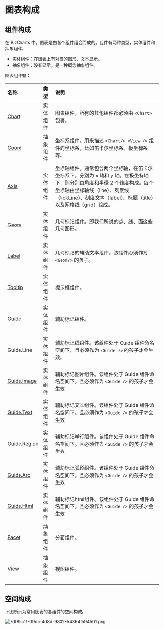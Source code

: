 
# 图表构成

## 组件构成
在 BizCharts 中，图表是由各个组件组合而成的。组件有两种类型，实体组件和抽象组件。
- 实体组件：在图表上有对应的图形、文本显示。
- 抽象组件：没有显示，是一种概念抽象组件。

图表组件有：

| 名称 | 类型 | 说明 |
| :- | :- | :- |
| [Chart](../api/chart.md) | 实体组件 |图表组件，所有的其他组件都必须由 `<Chart>` 包裹。|
| [Coord](../api/coord.md) | 抽象组件 |坐标系组件。用来描述 `<Chart/> <View />` 组件的坐标系，比如笛卡尔坐标系、极坐标系等。|
| [Axis](../api/axis.md) | 实体组件 | 坐标轴组件。通常包含两个坐标轴，在笛卡尔坐标系下，分别为 x 轴和 y 轴，在极坐标轴下，则分别由角度和半径 2 个维度构成。每个坐标轴由坐标轴线（line）、刻度线（tickLine）、刻度文本（label）、标题（title）以及网格线（grid）组成。|
| [Geom](../api/geom.md) | 实体组件|几何标记组件。即我们所说的点、线、面这些几何图形。|
| [Label](../api/label.md) | 实体组件| 几何标记的辅助文本组件。该组件必须作为`<Geom/>` 的孩子。|
| [Tooltip](../api/tooltip.md) |实体组件| 提示框组件。|
| [Guide](../api/guide.md) |实体组件| 辅助标记组件。|
| [Guide.Line](../api/guide.md#line) |实体组件| 辅助标记线组件。该组件处于 Guide 组件命名空间下，且必须作为 ``<Guide />`` 的孩子才会生效。|
| [Guide.Image](../api/guide.md#image) |实体组件| 辅助标记图片组件。该组件处于 Guide 组件命名空间下。且必须作为 ``<Guide />`` 的孩子才会生效|
| [Guide.Text](../api/guide.md#text) |实体组件| 辅助标记文本组件。该组件处于 Guide 组件命名空间下。且必须作为 ``<Guide />`` 的孩子才会生效|
| [Guide.Region](../api/guide.md#region) |实体组件| 辅助标记举行组件。该组件处于 Guide 组件命名空间下。且必须作为 ``<Guide />`` 的孩子才会生效|
| [Guide.Arc](../api/guide.md#arc) |实体组件| 辅助标记弧形组件。该组件处于 Guide 组件命名空间下。且必须作为 ``<Guide />`` 的孩子才会生效|
| [Guide.Html](../api/guide.md#html) |实体组件| 辅助标记html组件。该组件处于 Guide 组件命名空间下。且必须作为 ``<Guide />`` 的孩子才会生效|
| [Facet](../api/facet.md) |抽象组件| 分面组件。|
| [View](../api/view.md) |抽象组件| 视图组件。|

## 空间构成
下图所示为常用图表的各组件的空间构成。

![7df8bc11-09dc-4d8d-9832-54364f594501.png](https://img.alicdn.com/tfs/TB105z4efDH8KJjy1XcXXcpdXXa-2030-1480.png)

